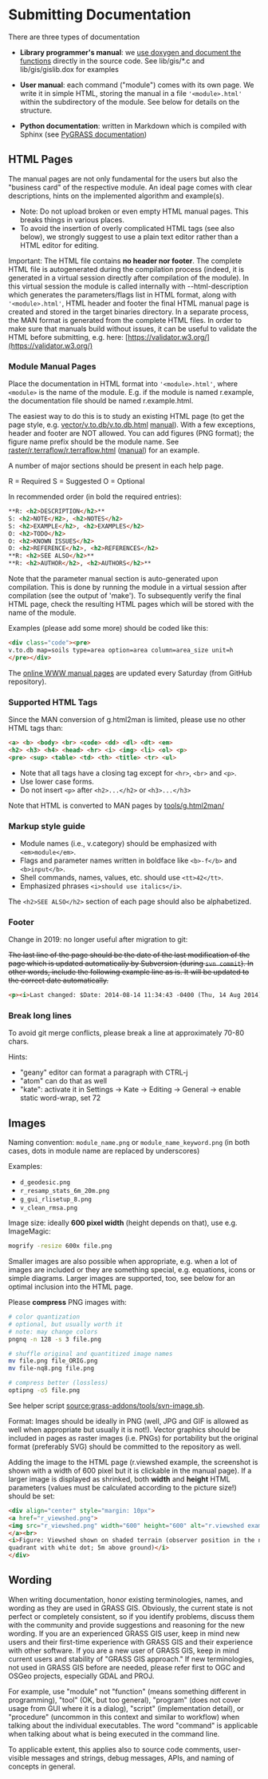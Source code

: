 # Submitting Documentation

There are three types of documentation

- **Library programmer's manual**: we [​use doxygen and document the functions](http://grass.osgeo.org/programming8/)
  directly in the source code. See lib/gis/\*.c and lib/gis/gislib.dox for examples

- **User manual**: each command ("module") comes with its own page. We write it
  in simple HTML, storing the manual in a file `'<module>.html'` within the
  subdirectory of the module. See below for details on the structure.

- **Python documentation**: written in Markdown which is compiled with Sphinx
  (see [​PyGRASS documentation](http://grass.osgeo.org/grass-stable/manuals/libpython/pygrass_index.html))

## HTML Pages

The manual pages are not only fundamental for the users but also the
"business card" of the respective module. An ideal page comes with clear
descriptions, hints on the implemented algorithm and example(s).

- Note: Do not upload broken or even empty HTML manual pages. This breaks things
  in various places.
- To avoid the insertion of overly complicated HTML tags (see also below), we
  strongly suggest to use a plain text editor rather than a HTML editor for
  editing.

Important: The HTML file contains **no header nor footer**. The complete HTML
file is autogenerated during the compilation process (indeed, it is generated
in a virtual session directly after compilation of the module). In this virtual
session the module is called internally with --html-description which generates
the parameters/flags list in HTML format, along with `'<module>.html'`, HTML
header and footer the final HTML manual page is created and stored in the target
binaries directory. In a separate process, the MAN format is generated from the
complete HTML files. In order to make sure that manuals build without issues, it
can be useful to validate the HTML before submitting, e.g. here:
[​https://validator.w3.org/](https://validator.w3.org/)

### Module Manual Pages

Place the documentation in HTML format into `'<module>.html'`, where `<module>`
is the name of the module. E.g. if the module is named r.example, the
documentation file should be named r.example.html.

The easiest way to do this is to study an existing HTML page (to get the page
style, e.g. [​vector/v.to.db/v.to.db.html](https://github.com/OSGeo/grass/blob/main/vector/v.to.db/v.to.db.html)
[manual](https://grass.osgeo.org/grass-stable/manuals/v.to.db.html)). With a few
exceptions, header and footer are NOT allowed. You can add figures (PNG format);
the figure name prefix should be the module name. See
[​raster/r.terraflow/r.terraflow.html](https://github.com/OSGeo/grass/blob/main/raster/r.terraflow/r.terraflow.html)
([manual](https://grass.osgeo.org/grass-stable/manuals/r.terraflow.html)) for
an example.

A number of major sections should be present in each help page.

R = Required
S = Suggested
O = Optional

In recommended order (in bold the required entries):

```html
**R: <h2>DESCRIPTION</h2>**
S: <h2>NOTE</H2>, <h2>NOTES</h2>
S: <h2>EXAMPLE</h2>, <h2>EXAMPLES</h2>
O: <h2>TODO</h2>
O: <h2>KNOWN ISSUES</h2>
O: <h2>REFERENCE</h2>, <h2>REFERENCES</h2>
**R: <h2>SEE ALSO</h2>**
**R: <h2>AUTHOR</h2>, <h2>AUTHORS</h2>**
```

Note that the parameter manual section is auto-generated upon compilation. This
is done by running the module in a virtual session after compilation (see the
output of 'make'). To subsequently verify the final HTML page, check the
resulting HTML pages which will be stored with the name of the module.

Examples (please add some more) should be coded like this:

```html
<div class="code"><pre>
v.to.db map=soils type=area option=area column=area_size unit=h
</pre></div>
```

The [​online WWW manual pages](http://grass.osgeo.org/grass-stable/manuals/) are
updated every Saturday (from GitHub repository).

### Supported HTML Tags

Since the MAN conversion of g.html2man is limited, please use no other HTML
tags than:

```html
<a> <b> <body> <br> <code> <dd> <dl> <dt> <em>
<h2> <h3> <h4> <head> <hr> <i> <img> <li> <ol> <p>
<pre> <sup> <table> <td> <th> <title> <tr> <ul>
```

- Note that all tags have a closing tag except for `<hr>`, `<br>` and `<p>`.
- Use lower case forms.
- Do not insert `<p>` after `<h2>...</h2>` or `<h3>...</h3>`

Note that HTML is converted to MAN pages by [tools/g.html2man/](https://trac.osgeo.org/grass/browser/grass/trunk/tools/g.html2man)

### Markup style guide

- Module names (i.e., v.category) should be emphasized with `<em>module</em>`.
- Flags and parameter names written in boldface like `<b>-f</b>` and `<b>input</b>`.
- Shell commands, names, values, etc. should use `<tt>42</tt>`.
- Emphasized phrases `<i>should use italics</i>`.

The `<h2>SEE ALSO</h2>` section of each page should also be alphabetized.

### Footer

Change in 2019: no longer useful after migration to git:

~~The last line of the page should be the date of the last modification of the
page which is updated automatically by Subversion (during `svn commit`). In
other words, include the following example line as is. It will be updated to
the correct date automatically.~~

```html
<p><i>Last changed: $Date: 2014-08-14 11:34:43 -0400 (Thu, 14 Aug 2014) $</i>
```

### Break long lines

To avoid git merge conflicts, please break a line at approximately 70-80 chars.

Hints:

- "geany" editor can format a paragraph with CTRL-j
- "atom" can do that as well
- "kate": activate it in Settings -> Kate -> Editing -> General -> enable static
  word-wrap, set 72

## Images

Naming convention: `module_name.png` or `module_name_keyword.png` (in both
cases, dots in module name are replaced by underscores)

Examples:

- `d_geodesic.png`
- `r_resamp_stats_6m_20m.png`
- `g_gui_rlisetup_8.png`
- `v_clean_rmsa.png`

Image size: ideally **600 pixel width** (height depends on that), use
e.g. ImageMagic:

```bash
mogrify -resize 600x file.png
```

Smaller images are also possible when appropriate, e.g. when a lot of images
are included or they are something special, e.g. equations, icons or simple
diagrams. Larger images are supported, too, see below for an optimal inclusion
into the HTML page.

Please **compress** PNG images with:

```bash
# color quantization
# optional, but usually worth it
# note: may change colors
pngnq -n 128 -s 3 file.png

# shuffle original and quantitized image names
mv file.png file_ORIG.png
mv file-nq8.png file.png

# compress better (lossless)
optipng -o5 file.png
```

See helper script
[source:grass-addons/tools/svn-image.sh](https://trac.osgeo.org/grass/browser/grass-addons/tools/svn-image.sh).

Format: Images should be ideally in PNG (well, JPG and GIF is allowed as well
when appropriate but usually it is not!). Vector graphics should be included in
pages as raster images (i.e. PNGs) for portability but the original format
(preferably SVG) should be committed to the repository as well.

Adding the image to the HTML page (r.viewshed example, the screenshot is shown
with a width of 600 pixel but it is clickable in the manual page). If a larger
image is displayed as shrinked, both **width** and **height** HTML parameters
(values must be calculated according to the picture size!) should be set:

```html
<div align="center" style="margin: 10px">
<a href="r_viewshed.png">
<img src="r_viewshed.png" width="600" height="600" alt="r.viewshed example" border="0">
</a><br>
<i>Figure: Viewshed shown on shaded terrain (observer position in the north-east
quadrant with white dot; 5m above ground)</i>
</div>
```

## Wording

When writing documentation, honor existing terminologies, names, and wording
as they are used in GRASS GIS. Obviously, the current state is not perfect or
completely consistent, so if you identify problems, discuss them with the
community and provide suggestions and reasoning for the new wording. If you
are an experienced GRASS GIS user, keep in mind new users and their first-time
experience with GRASS GIS and their experience with other software. If you are
a new user of GRASS GIS, keep in mind current users and stability of "GRASS GIS
approach." If new terminologies, not used in GRASS GIS before are needed, please
refer first to OGC and OSGeo projects, especially GDAL and PROJ.

For example, use "module" not "function" (means something different in
programming), "tool" (OK, but too general), "program" (does not cover usage
from GUI where it is a dialog), "script" (implementation detail), or "procedure"
(uncommon in this context and similar to workflow) when talking about the
individual executables. The word "command" is applicable when talking about
what is being executed in the command line.

To applicable extent, this applies also to source code comments, user-visible
messages and strings, debug messages, APIs, and naming of concepts in general.
